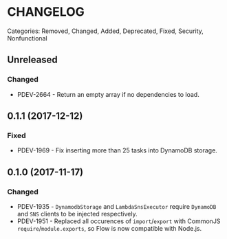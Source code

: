 # CHANGELOG

Categories: Removed, Changed, Added, Deprecated, Fixed, Security, Nonfunctional

## Unreleased

### Changed

- PDEV-2664 - Return an empty array if no dependencies to load.

## 0.1.1 (2017-12-12)

### Fixed
- PDEV-1969 - Fix inserting more than 25 tasks into DynamoDB storage.

## 0.1.0 (2017-11-17)

### Changed
- PDEV-1935 - `DynamodbStorage` and `LambdaSnsExecutor` require `DynamoDB` and `SNS` clients to be injected respectively.
- PDEV-1951 - Replaced all occurences of `import`/`export` with CommonJS `require`/`module.exports`, so Flow is now compatible with Node.js.
